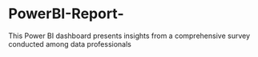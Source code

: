 # PowerBI-Report-
This Power BI dashboard presents insights from a comprehensive survey conducted among data professionals 
